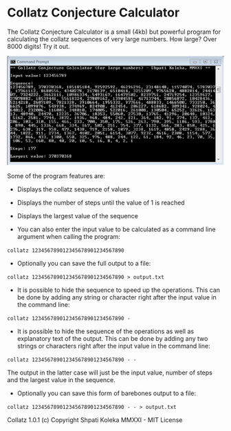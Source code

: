 # Collatz Conjecture Calculator

The Collatz Conjecture Calculator is a small (4kb) but powerful program for calculating the collatz sequences of very large numbers.
How large? Over 8000 digits! Try it out.

![Collatz](collatz.png "Collatz Conjecture Calculator")

Some of the program features are:
- Displays the collatz sequence of values
- Displays the number of steps until the value of 1 is reached
- Displays the largest value of the sequence


- You can also enter the input value to be calculated as a command line argument when calling the program:

`collatz 123456789012345678901234567890`

 - Optionally you can save the full output to a file:

`collatz 123456789012345678901234567890 > output.txt` 

- It is possible to hide the sequence to speed up the operations. This can be done by adding any string or character right after the input value in the command line:
  
`collatz 123456789012345678901234567890 -`

- It is possible to hide the sequence of the operations as well as explanatory text of the output. This can be done by adding any two strings or characters right after the input value in the command line:
  
`collatz 123456789012345678901234567890 - -`

 The output in the latter case will just be the input value, number of steps and the largest value in the sequence.

- Optionally you can save this form of barebones output to a file:

`collatz 123456789012345678901234567890 - - > output.txt`


Collatz 1.0.1 (c) Copyright Shpati Koleka MMXXI - MIT License